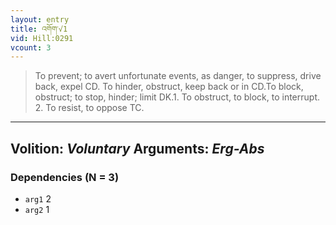 ```yaml
---
layout: entry
title: འགོག་√1
vid: Hill:0291
vcount: 3
---
```

> To prevent; to avert unfortunate events, as danger, to suppress, drive back, expel CD\. To hinder, obstruct, keep back or in CD\.To block, obstruct; to stop, hinder; limit DK\.1\. To obstruct, to block, to interrupt\. 2\. To resist, to oppose TC\.

---
Volition: _Voluntary_
Arguments: _Erg-Abs_
---

### Dependencies (N = 3)
* `arg1` 2
* `arg2` 1
